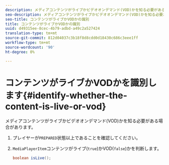 ```yaml
---
description: メディアコンテンツがライブかビデオオンデマンド(VOD)かを知る必要がある場合があります。
seo-description: メディアコンテンツがライブかビデオオンデマンド(VOD)かを知る必要がある場合があります。
seo-title: コンテンツがライブかVODかの識別
title: コンテンツがライブかVODかの識別
uuid: d49315ee-8cec-4b79-adbd-a49c2a527424
translation-type: tm+mt
source-git-commit: 812d04037c3b18f8d8cdd0d18430c686c3eee1ff
workflow-type: tm+mt
source-wordcount: '90'
ht-degree: 0%

---
```



# コンテンツがライブかVODかを識別します{#identify-whether-the-content-is-live-or-vod}

メディアコンテンツがライブかビデオオンデマンド(VOD)かを知る必要がある場合があります。

1. プレイヤーが`PREPARED`状態以上であることを確認してください。
1. `MediaPlayerItem`コンテンツがライブ(`true`)かVOD(`false`)かを判断します。

   ```java
   boolean isLive();
   ```
